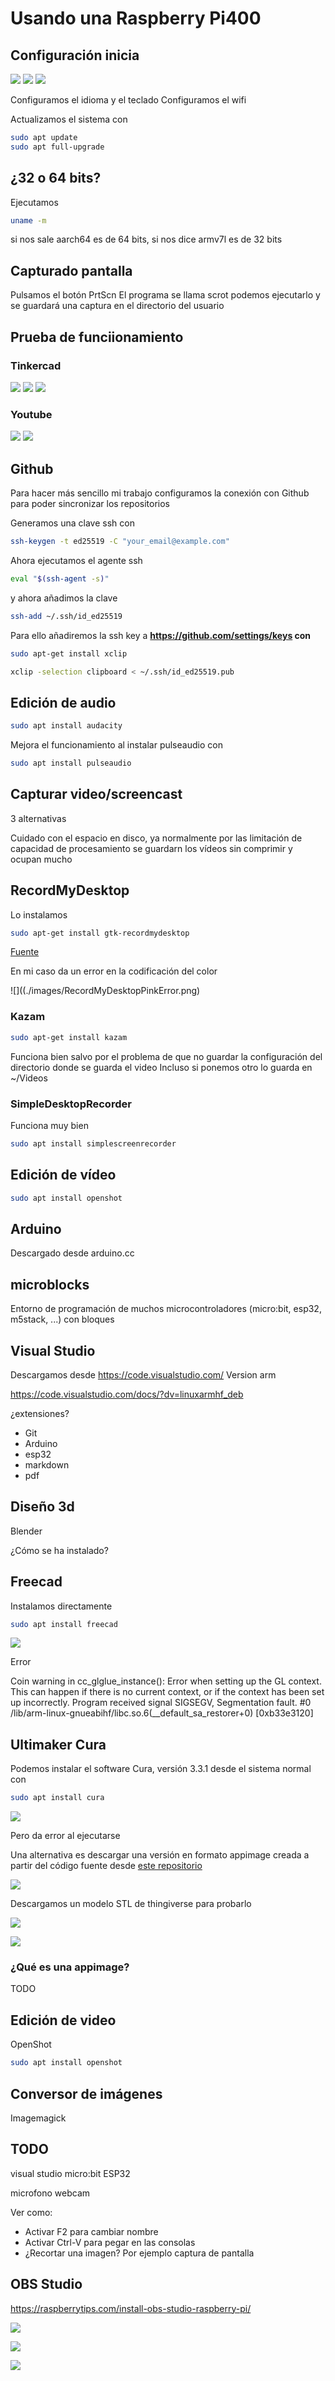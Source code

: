 # Usando una Raspberry Pi400

## Configuración inicia



![](./images/instalacion1.png)
![](./images/instalacon2.png)
![](./images/instalacion3.png)

Configuramos el idioma y el teclado
Configuramos el wifi

Actualizamos el sistema con

```sh
sudo apt update
sudo apt full-upgrade
```

## ¿32 o 64 bits?

Ejecutamos 

```sh
uname -m
```
si nos sale aarch64 es de 64 bits, si nos dice armv7l es de 32 bits


## Capturado pantalla
Pulsamos el botón PrtScn
El programa se llama scrot  podemos ejecutarlo y se guardará una captura en el directorio del usuario


## Prueba de funciionamiento


### Tinkercad


![](./images/tinkercad1.png)
![](./images/tinkercad2.png)
![](./images/tinkercadCircuit.png)

### Youtube

![](./images/youtubeFullScreenHD2.png)
![](./images/youtubeFullScreenHD.png)


## Github

Para hacer más sencillo mi trabajo configuramos la conexión con Github para poder sincronizar los repositorios

Generamos una clave ssh con 

```sh
ssh-keygen -t ed25519 -C "your_email@example.com"
```


Ahora ejecutamos el agente ssh

```sh
eval "$(ssh-agent -s)"
```

y ahora añadimos la clave

```sh
ssh-add ~/.ssh/id_ed25519
```


Para ello añadiremos la ssh key a **https://github.com/settings/keys con**

```sh
sudo apt-get install xclip

xclip -selection clipboard < ~/.ssh/id_ed25519.pub
```

## Edición de audio


```sh
sudo apt install audacity
```

Mejora el funcionamiento al instalar pulseaudio con
```sh
sudo apt install pulseaudio
```


## Capturar video/screencast

3 alternativas

Cuidado con el espacio en disco, ya normalmente por las limitación de capacidad de procesamiento se guardarn los vídeos sin comprimir y ocupan mucho

## RecordMyDesktop

Lo instalamos

```sh
sudo apt-get install gtk-recordmydesktop

```

[Fuente](https://raspberrypi.stackexchange.com/questions/108274/is-it-possible-to-record-the-screen-and-audio-on-a-raspberry-pi-4-model-b)


En mi caso da un error en la codificación del color

![]((./images/RecordMyDesktopPinkError.png)

### Kazam

```sh
sudo apt-get install kazam
```

Funciona bien salvo por el problema de que no guardar la configuración del directorio donde se guarda el video
Incluso si ponemos otro lo guarda en ~/Videos

### SimpleDesktopRecorder

Funciona muy bien

```sh
sudo apt install simplescreenrecorder 
```

## Edición de vídeo

```sh
sudo apt install openshot
```

## Arduino

Descargado desde arduino.cc



## microblocks

Entorno de programación de muchos microcontroladores (micro:bit, esp32, m5stack, ...) con bloques


##  Visual Studio

Descargamos desde https://code.visualstudio.com/ 
Version arm


https://code.visualstudio.com/docs/?dv=linuxarmhf_deb

¿extensiones?
* Git
* Arduino
* esp32
* markdown
* pdf

## Diseño 3d

Blender 

¿Cómo se ha instalado?

## Freecad

Instalamos directamente


```sh
sudo apt install freecad
```
![](./images/freecad_0.18.png)



Error

Coin warning in cc_glglue_instance(): Error when setting up the GL context. This can happen if there is no current context, or if the context has been set up incorrectly.
Program received signal SIGSEGV, Segmentation fault.
#0  /lib/arm-linux-gnueabihf/libc.so.6(__default_sa_restorer+0) [0xb33e3120]


## Ultimaker Cura

Podemos instalar el software Cura, versión 3.3.1 desde el sistema normal con

```sh
sudo apt install cura
```

![](./images/cura_3.3.1_repositorio.png)

Pero da error al ejecutarse

Una alternativa es descargar una versión en formato appimage creada a partir del código fuente desde [este repositorio](https://github.com/smartavionics/Cura/releases)


![](./images/Cura_4.8_appimage.png)

Descargamos un modelo STL de thingiverse para probarlo

![](./images/thngiverse.png)




![](./images/Cura_4.8_appimage_stl.png)

### ¿Qué es una appimage?

TODO

## Edición de video

OpenShot

```sh
sudo apt install openshot
```




## Conversor de imágenes

Imagemagick


## TODO

visual studio
micro:bit
ESP32

microfono
webcam


Ver como:
* Activar F2 para cambiar nombre
* Activar Ctrl-V para pegar en las consolas	
* ¿Recortar una imagen? Por ejemplo captura de pantalla

## OBS Studio

https://raspberrytips.com/install-obs-studio-raspberry-pi/




![](./images/VisualStudio.png)





![](./images/microblocks.png)


![](./images/RecordMyDesktopPinkError.png)
